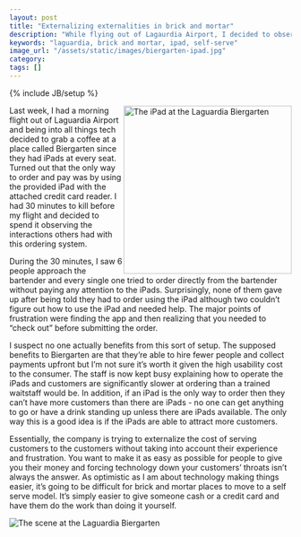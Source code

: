 ```yaml
---
layout: post
title: "Externalizing externalities in brick and mortar"
description: "While flying out of Lagaurdia Airport, I decided to observe the way people interacted at the Biergarten, a restaurant that required customers to order and pay using an iPad."
keywords: "laguardia, brick and mortar, ipad, self-serve"
image_url: "/assets/static/images/biergarten-ipad.jpg"
category:
tags: []
---
```

{% include JB/setup %}

<img src="{{ IMG_PATH }}biergarten-ipad.jpg" style="float:right; width:300px;" alt="The iPad at the Laguardia Biergarten" />

Last week, I had a morning flight out of Laguardia Airport and being into all things tech decided to grab a coffee at a place called Biergarten since they had iPads at every seat. Turned out that the only way to order and pay was by using the provided iPad with the attached credit card reader. I had 30 minutes to kill before my flight and decided to spend it observing the interactions others had with this ordering system.

During the 30 minutes, I saw 6 people approach the bartender and every single one tried to order directly from the bartender without paying any attention to the iPads. Surprisingly, none of them gave up after being told they had to order using the iPad although two couldn’t figure out how to use the iPad and needed help. The major points of frustration were finding the app and then realizing that you needed to “check out” before submitting the order.

I suspect no one actually benefits from this sort of setup. The supposed benefits to Biergarten are that they’re able to hire fewer people and collect payments upfront but I’m not sure it’s worth it given the high usability cost to the consumer. The staff is now kept busy explaining how to operate the iPads and customers are significantly slower at ordering than a trained waitstaff would be. In addition, if an iPad is the only way to order then they can’t have more customers than there are iPads - no one can get anything to go or have a drink standing up unless there are iPads available. The only way this is a good idea is if the iPads are able to attract more customers.

Essentially, the company is trying to externalize the cost of serving customers to the customers without taking into account their experience and frustration. You want to make it as easy as possible for people to give you their money and forcing technology down your customers’ throats isn’t always the answer. As optimistic as I am about technology making things easier, it’s going to be difficult for brick and mortar places to move to a self serve model. It’s simply easier to give someone cash or a credit card and have them do the work than doing it yourself.

<img src="{{ IMG_PATH }}biergarten.jpg" alt="The scene at the Laguardia Biergarten" />
